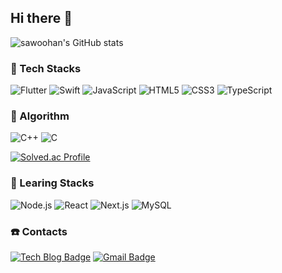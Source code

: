 ## Hi there 👋

![sawoohan's GitHub stats](https://github-readme-stats.vercel.app/api?username=saewoohan&show_icons=true&theme=radical)

### 🔭 Tech Stacks
  
![Flutter](https://img.shields.io/badge/Flutter-02569B.svg?&style=for-the-badge&logo=Flutter&logoColor=white)
![Swift](https://img.shields.io/badge/Swift-F05138.svg?&style=for-the-badge&logo=Swift&logoColor=white)
![JavaScript](https://img.shields.io/badge/JavaScript-F7DF1E.svg?&style=for-the-badge&logo=JavaScript&logoColor=white)
![HTML5](https://img.shields.io/badge/HTML5-E34F26.svg?&style=for-the-badge&logo=HTML5&logoColor=white)
![CSS3](https://img.shields.io/badge/CSS3-1572B6.svg?&style=for-the-badge&logo=CSS3&logoColor=white)
![TypeScript](https://img.shields.io/badge/TypeScript-3178C6.svg?&style=for-the-badge&logo=TypeScript&logoColor=white)

### 👀 Algorithm

![C++](https://img.shields.io/badge/C++-00599C.svg?&style=for-the-badge&logo=C++&logoColor=white)
![C](https://img.shields.io/badge/C-A8B9CC.svg?&style=for-the-badge&logo=C&logoColor=white)

[![Solved.ac Profile](http://mazassumnida.wtf/api/v2/generate_badge?boj=saewoohan)](https://solved.ac/saewoohan/)

### 🌱 Learing Stacks

![Node.js](https://img.shields.io/badge/Node.js-339933.svg?&style=for-the-badge&logo=Node.js&logoColor=white)
![React](https://img.shields.io/badge/React-61DAFB.svg?&style=for-the-badge&logo=React&logoColor=white)
![Next.js](https://img.shields.io/badge/Next.js-E0234E.svg?&style=for-the-badge&logo=Next.js&logoColor=white)
![MySQL](https://img.shields.io/badge/MYSQL-4479A1.svg?&style=for-the-badge&logo=MYSQL&logoColor=white)


### ☎️ Contacts

[![Tech Blog Badge](http://img.shields.io/badge/-Velog-white?style=flat-square&logo=Velog&link=https://velog.io/@saewoohan/)](https://velog.io/@saewoohan)
[![Gmail Badge](https://img.shields.io/badge/Gmail-d14836?style=flat-square&logo=Gmail&logoColor=white&link=mailto:hso2341@hanyang.ac.kr)](mailto:hso2341@hanyang.ac.kr)
